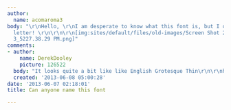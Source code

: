 ```yaml
---
author:
  name: acomaroma3
body: "\r\nHello, \r\nI am desperate to know what this font is, but I only have one
  letter! \r\n\r\n\r\n[img:sites/default/files/old-images/Screen Shot 2013-06-06 at
  3_5227.38.29 PM.png]"
comments:
- author:
    name: DerekDooley
    picture: 126522
  body: "It looks quite a bit like like English Grotesque Thin\r\n\r\nhttp://www.myfonts.com/fonts/device/english-grotesque/thin/\r\n\r\n[img:sites/default/files/old-images/EnglishGrotesqueThin_5801.png]"
  created: '2013-06-08 05:00:28'
date: '2013-06-07 02:18:01'
title: Can anyone name this font

---
```

